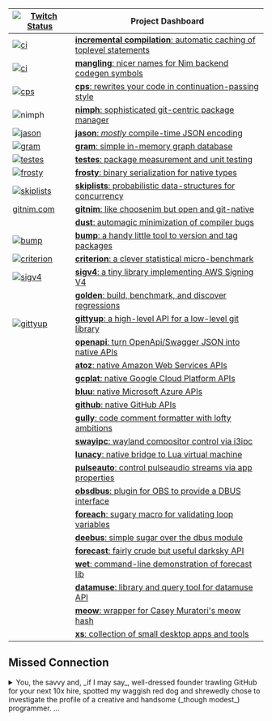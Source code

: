 |[![Twitch Status](https://img.shields.io/twitch/status/disruptek)](https://twitch.tv/disruptek) |Project Dashboard|
|--|-----------|
|[![ci](https://img.shields.io/github/workflow/status/disruptek/Nim/Packages%20CI/ice?label=packages)](https://github.com/disruptek/Nim/actions?query=workflow%3A%22Packages+CI%22+branch%3Aice)|[**incremental compilation**: automatic caching of toplevel statements](https://github.com/disruptek/Nim/tree/ice)|
|[![ci](https://img.shields.io/github/workflow/status/disruptek/Nim/Packages%20CI/mangling)](https://github.com/disruptek/Nim/actions?query=workflow%3A%22Packages+CI%22+branch%3Amangling)|[**mangling**: nicer names for Nim backend codegen symbols](https://github.com/nim-lang/Nim/pull/14632)|
| [![cps](https://github.com/disruptek/cps/workflows/CI/badge.svg)](https://github.com/disruptek/cps/actions?query=workflow%3ACI)|[**cps**: rewrites your code in continuation-passing style](https://github.com/disruptek/cps)|
| ![nimph](https://img.shields.io/travis/disruptek/nimph)|[**nimph**: sophisticated git-centric package manager](https://github.com/disruptek/nimph)|
| [![jason](https://github.com/disruptek/jason/workflows/CI/badge.svg)](https://github.com/disruptek/jason/actions?query=workflow%3ACI)|[**jason**: _mostly_ compile-time JSON encoding](https://github.com/disruptek/jason)|
| [![gram](https://github.com/disruptek/gram/workflows/CI/badge.svg)](https://github.com/disruptek/gram/actions?query=workflow%3ACI)|[**gram**: simple in-memory graph database](https://github.com/disruptek/gram)|
| [![testes](https://github.com/disruptek/testes/workflows/CI/badge.svg)](https://github.com/disruptek/testes/actions?query=workflow%3ACI)|[**testes**: package measurement and unit testing](https://github.com/disruptek/testes)|
| [![frosty](https://github.com/disruptek/frosty/workflows/CI/badge.svg)](https://github.com/disruptek/frosty/actions?query=workflow%3ACI)|[**frosty**: binary serialization for native types](https://github.com/disruptek/frosty)|
| [![skiplists](https://github.com/disruptek/skiplists/workflows/CI/badge.svg)](https://github.com/disruptek/skiplists/actions?query=workflow%3ACI)|[**skiplists**: probabilistic data-structures for concurrency](https://github.com/disruptek/skiplists)|
| [gitnim.com](https://gitnim.com/)|[**gitnim**: like choosenim but open and git-native](https://github.com/disruptek/gitnim)|
| |[**dust**: automagic minimization of compiler bugs](https://github.com/disruptek/dust)|
| [![bump](https://github.com/disruptek/bump/workflows/CI/badge.svg)](https://github.com/disruptek/bump/actions?query=workflow%3ACI)|[**bump**: a handy little tool to version and tag packages](https://github.com/disruptek/bump)|
| [![criterion](https://github.com/disruptek/criterion/workflows/CI/badge.svg)](https://github.com/disruptek/criterion/actions?query=workflow%3ACI)|[**criterion**: a clever statistical micro-benchmark](https://github.com/disruptek/criterion)|
| [![sigv4](https://github.com/disruptek/sigv4/workflows/CI/badge.svg)](https://github.com/disruptek/sigv4/actions?query=workflow%3ACI)|[**sigv4**: a tiny library implementing AWS Signing V4](https://github.com/disruptek/sigv4)|
| |[**golden**: build, benchmark, and discover regressions](https://github.com/disruptek/golden)|
| [![gittyup](https://github.com/disruptek/gittyup/workflows/CI/badge.svg)](https://github.com/disruptek/gittyup/actions?query=workflow%3ACI)|[**gittyup**: a high-level API for a low-level git library](https://github.com/disruptek/gittyup)|
| |[**openapi**: turn OpenApi/Swagger JSON into native APIs](https://github.com/disruptek/openapi)|
| |[**atoz**: native Amazon Web Services APIs](https://github.com/disruptek/atoz)|
| |[**gcplat**: native Google Cloud Platform APIs](https://github.com/disruptek/gcplat)|
| |[**bluu**: native Microsoft Azure APIs](https://github.com/disruptek/bluu)|
| |[**github**: native GitHub APIs](https://github.com/disruptek/github)|
| |[**gully**: code comment formatter with lofty ambitions](https://github.com/disruptek/gully)|
| |[**swayipc**: wayland compositor control via i3ipc](https://github.com/disruptek/swayipc)|
| |[**lunacy**: native bridge to Lua virtual machine](https://github.com/disruptek/lunacy)|
| |[**pulseauto**: control pulseaudio streams via app properties](https://github.com/disruptek/pulseauto)|
| |[**obsdbus**: plugin for OBS to provide a DBUS interface](https://github.com/disruptek/obsdbus)|
| |[**foreach**: sugary macro for validating loop variables](https://github.com/disruptek/foreach)|
| |[**deebus**: simple sugar over the dbus module](https://github.com/disruptek/deebus)|
| |[**forecast**: fairly crude but useful darksky API](https://github.com/disruptek/forecast)|
| |[**wet**: command-line demonstration of forecast lib](https://github.com/disruptek/wet)|
| |[**datamuse**: library and query tool for datamuse API](https://github.com/disruptek/datamuse)|
| |[**meow**: wrapper for Casey Muratori's meow hash](https://github.com/disruptek/meow)|
| |[**xs**: collection of small desktop apps and tools](https://github.com/disruptek/xs)|

## Missed Connection
<details>
  <summary>
You, the savvy and, _if I may say_, well-dressed founder trawling GitHub
for your next 10x hire, spotted my waggish red dog and shrewedly chose
to investigate the profile of a creative and handsome (_though modest_)
programmer. ...
  </summary>


Saddled as you were with an overabundance of capital and a ravenous appetite
for innovation, you astutely intuited that a character such as myself,
possessing of high skills and low morals, could offer a return on investment
many times greater than the substantial monthly outlay that I clearly command.

"A man for our time," you wisely mused, "the hero we need, indeed, in this
era of rabid corruption and venal capitalism." Like a storm building on the
horizon, the air acquired a new energy; a palatable tang to its taste and
a complimentary zig to your zag. You felt the key slot into the lock, your
professional soulmate revealed at last.

"Virtue be damned!" you shouted, breathless and suddenly wide-awake, the
realization ringing in your ears like the crack of thunder rolling across Puget
Sound. Did I say Seattle? I meant San Francisco Bay.

With the poise of a barrel fisherman armed with a sawed-off shotgun and a
bucket of M80s [you feverishly clicked through my project list, each a shining
paragon of elegance, efficiency, and leak-free abstraction](https://github.com/search?o=desc&q=language%3Anim+user%3Adisruptek&s=updated&type=Repositories).

As your heartbeat quickened, and let's be frank, I'm obviously not the first
diamond you've found in the rough, _this brilliant, firey gem_ provoked a
headrush the likes of which you'd known only once before; you remember, that
night in Bangkok during your gap year... Oh, what a night.

Repos raptured; comely, captivating commits confounding concentrated, critical
comparison. Enthralled excitement embossed each exquisite entry, and file by
file, fascination fomented -- figuratively, anyway.  Just stay with me, here:

You swoon at my syntax. You climax at my comments. You leer lustfully at my
luscious loops as my types titillate and tantalize. Objectified, uh, objects
overload in variables variably voluptuous and vulgar. Simply savage, salacious
software; seven-layer soft-core smut, surely, if I do say so, with sober
sincerity and significant self-effacement.

"Illicit illiteration intrigues," you illustrate, "but must ultimately yield
to practicality." A wave of clarity overtakes you at last, quenching your heat
and steeling your resolve. You **absolutely must** get this coder on payroll.
"Immediately, if not sooner," you quip.  Ha ha!  You're so witty!

Trembling, you gulp down your fear of rejection, text your CFO to prepare
for a long weekend of creative accounting, and dial the digits...

_happy ending left as an exercise for the reader_

## Answers to Questions I Wish You'd Ask

- I am a US resident authorized to work in the US.
- I have a US passport and a Colorado driver's license.
- I can lift 50lb. without filing worker's comp.
- I can communicate without using text messages.
- I can manage others or work independently.
- I live in a box on wheels and can relocate nationwide.
- I don't have any felony convictions _as of 2020-08-19_. 😁
</details>
